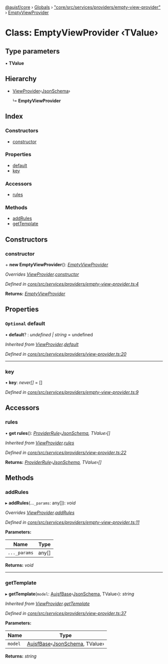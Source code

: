 [@aujsf/core](../README.md) › [Globals](../globals.md) › ["core/src/services/providers/empty-view-provider"](../modules/_core_src_services_providers_empty_view_provider_.md) › [EmptyViewProvider](_core_src_services_providers_empty_view_provider_.emptyviewprovider.md)

# Class: EmptyViewProvider ‹**TValue**›

## Type parameters

▪ **TValue**

## Hierarchy

* [ViewProvider](_core_src_services_providers_view_provider_.viewprovider.md)‹[JsonSchema](../modules/_core_src_models_json_schema_.md#jsonschema)›

  ↳ **EmptyViewProvider**

## Index

### Constructors

* [constructor](_core_src_services_providers_empty_view_provider_.emptyviewprovider.md#constructor)

### Properties

* [default](_core_src_services_providers_empty_view_provider_.emptyviewprovider.md#optional-default)
* [key](_core_src_services_providers_empty_view_provider_.emptyviewprovider.md#key)

### Accessors

* [rules](_core_src_services_providers_empty_view_provider_.emptyviewprovider.md#rules)

### Methods

* [addRules](_core_src_services_providers_empty_view_provider_.emptyviewprovider.md#addrules)
* [getTemplate](_core_src_services_providers_empty_view_provider_.emptyviewprovider.md#gettemplate)

## Constructors

###  constructor

\+ **new EmptyViewProvider**(): *[EmptyViewProvider](_core_src_services_providers_empty_view_provider_.emptyviewprovider.md)*

*Overrides [ViewProvider](_core_src_services_providers_view_provider_.viewprovider.md).[constructor](_core_src_services_providers_view_provider_.viewprovider.md#protected-constructor)*

*Defined in [core/src/services/providers/empty-view-provider.ts:4](https://github.com/jbockle/au-jsonschema-form/blob/edb7bd4/packages/core/src/services/providers/empty-view-provider.ts#L4)*

**Returns:** *[EmptyViewProvider](_core_src_services_providers_empty_view_provider_.emptyviewprovider.md)*

## Properties

### `Optional` default

• **default**? : *undefined | string* = undefined

*Inherited from [ViewProvider](_core_src_services_providers_view_provider_.viewprovider.md).[default](_core_src_services_providers_view_provider_.viewprovider.md#optional-default)*

*Defined in [core/src/services/providers/view-provider.ts:20](https://github.com/jbockle/au-jsonschema-form/blob/edb7bd4/packages/core/src/services/providers/view-provider.ts#L20)*

___

###  key

• **key**: *never[]* = []

*Defined in [core/src/services/providers/empty-view-provider.ts:9](https://github.com/jbockle/au-jsonschema-form/blob/edb7bd4/packages/core/src/services/providers/empty-view-provider.ts#L9)*

## Accessors

###  rules

• **get rules**(): *[ProviderRule](../interfaces/_core_src_services_providers_view_provider_.providerrule.md)‹[JsonSchema](../modules/_core_src_models_json_schema_.md#jsonschema), TValue›[]*

*Inherited from [ViewProvider](_core_src_services_providers_view_provider_.viewprovider.md).[rules](_core_src_services_providers_view_provider_.viewprovider.md#rules)*

*Defined in [core/src/services/providers/view-provider.ts:22](https://github.com/jbockle/au-jsonschema-form/blob/edb7bd4/packages/core/src/services/providers/view-provider.ts#L22)*

**Returns:** *[ProviderRule](../interfaces/_core_src_services_providers_view_provider_.providerrule.md)‹[JsonSchema](../modules/_core_src_models_json_schema_.md#jsonschema), TValue›[]*

## Methods

###  addRules

▸ **addRules**(...`_params`: any[]): *void*

*Overrides [ViewProvider](_core_src_services_providers_view_provider_.viewprovider.md).[addRules](_core_src_services_providers_view_provider_.viewprovider.md#addrules)*

*Defined in [core/src/services/providers/empty-view-provider.ts:11](https://github.com/jbockle/au-jsonschema-form/blob/edb7bd4/packages/core/src/services/providers/empty-view-provider.ts#L11)*

**Parameters:**

Name | Type |
------ | ------ |
`..._params` | any[] |

**Returns:** *void*

___

###  getTemplate

▸ **getTemplate**(`model`: [AujsfBase](_core_src_elements_aujsf_base_.aujsfbase.md)‹[JsonSchema](../modules/_core_src_models_json_schema_.md#jsonschema), TValue›): *string*

*Inherited from [ViewProvider](_core_src_services_providers_view_provider_.viewprovider.md).[getTemplate](_core_src_services_providers_view_provider_.viewprovider.md#gettemplate)*

*Defined in [core/src/services/providers/view-provider.ts:37](https://github.com/jbockle/au-jsonschema-form/blob/edb7bd4/packages/core/src/services/providers/view-provider.ts#L37)*

**Parameters:**

Name | Type |
------ | ------ |
`model` | [AujsfBase](_core_src_elements_aujsf_base_.aujsfbase.md)‹[JsonSchema](../modules/_core_src_models_json_schema_.md#jsonschema), TValue› |

**Returns:** *string*
